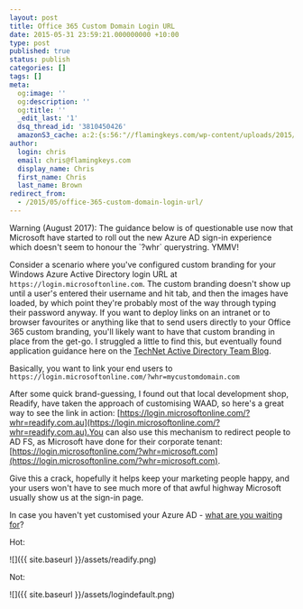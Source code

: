 ```yaml
---
layout: post
title: Office 365 Custom Domain Login URL
date: 2015-05-31 23:59:21.000000000 +10:00
type: post
published: true
status: publish
categories: []
tags: []
meta:
  og:image: ''
  og:description: ''
  og:title: ''
  _edit_last: '1'
  dsq_thread_id: '3810450426'
  amazonS3_cache: a:2:{s:56:"//flamingkeys.com/wp-content/uploads/2015/05/readify.png";i:982;s:61:"//flamingkeys.com/wp-content/uploads/2015/05/logindefault.png";i:983;}
author:
  login: chris
  email: chris@flamingkeys.com
  display_name: Chris
  first_name: Chris
  last_name: Brown
redirect_from:
  - /2015/05/office-365-custom-domain-login-url/
---
```


<div class="alert alert-warning" role="alert">Warning (August 2017): The guidance below is of questionable use now that Microsoft have started to roll out the new Azure AD sign-in experience which doesn't seem to honour the `?whr` querystring. YMMV!</div>

Consider a scenario where you've configured custom branding for your Windows Azure Active Directory login URL at `https://login.microsoftonline.com`. The custom branding doesn't show up until a user's entered their username and hit tab, and then the images have loaded, by which point they're probably most of the way through typing their password anyway. If you want to deploy links on an intranet or to browser favourites or anything like that to send users directly to your Office 365 custom branding, you'll likely want to have that custom branding in place from the get-go. I struggled a little to find this, but eventually found application guidance here on the [TechNet Active Directory Team Blog](http://blogs.technet.com/b/ad/archive/2015/02/11/how-to-use-azure-ad-to-land-users-on-their-custom-login-page-from-within-your-app.aspx).

Basically, you want to link your end users to `https://login.microsoftonline.com/?whr=mycustomdomain.com`

After some quick brand-guessing, I found out that local development shop, Readify, have taken the approach of customising WAAD, so here's a great way to see the link in action: [https://login.microsoftonline.com/?whr=readify.com.au](https://login.microsoftonline.com/?whr=readify.com.au).You can also use this mechanism to redirect people to AD FS, as Microsoft have done for their corporate tenant: [https://login.microsoftonline.com/?whr=microsoft.com](https://login.microsoftonline.com/?whr=microsoft.com).

Give this a crack, hopefully it helps keep your marketing people happy, and your users won't have to see much more of that awful highway Microsoft usually show us at the sign-in page.

In case you haven't yet customised your Azure AD - [what are you waiting for](https://msdn.microsoft.com/en-us/library/azure/dn532270.aspx)?

Hot: 

![]({{ site.baseurl }}/assets/readify.png)

Not:

![]({{ site.baseurl }}/assets/logindefault.png)

